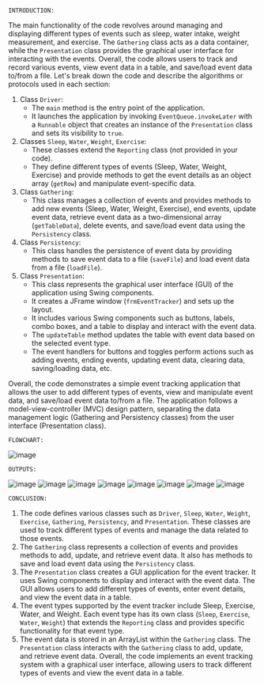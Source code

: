 `INTRODUCTION:`

The main functionality of the code revolves around managing and displaying different types of events such as sleep, water intake, weight measurement, and exercise. The `Gathering` class acts as a data container, while the `Presentation` class provides the graphical user interface for interacting with the events.
Overall, the code allows users to track and record various events, view event data in a table, and save/load event data to/from a file.
Let's break down the code and describe the algorithms or protocols used in each section:
1. Class `Driver`:
   - The `main` method is the entry point of the application.
   - It launches the application by invoking `EventQueue.invokeLater` with a `Runnable` object that creates an instance of the `Presentation` class and sets its visibility to `true`.
2. Classes `Sleep`, `Water`, `Weight`, `Exercise`:
   - These classes extend the `Reporting` class (not provided in your code).
   - They define different types of events (Sleep, Water, Weight, Exercise) and provide methods to get the event details as an object array (`getRow`) and manipulate event-specific data.
3. Class `Gathering`:
   - This class manages a collection of events and provides methods to add new events (Sleep, Water, Weight, Exercise), end events, update event data, retrieve event data as a two-dimensional array (`getTableData`), delete events, and save/load event data using the `Persistency` class.
4. Class `Persistency`:
   - This class handles the persistence of event data by providing methods to save event data to a file (`saveFile`) and load event data from a file (`loadFile`).
5. Class `Presentation`:
   - This class represents the graphical user interface (GUI) of the application using Swing components.
   - It creates a JFrame window (`frmEventTracker`) and sets up the layout.
   - It includes various Swing components such as buttons, labels, combo boxes, and a table to display and interact with the event data.
   - The `updateTable` method updates the table with event data based on the selected event type.
   - The event handlers for buttons and toggles perform actions such as adding events, ending events, updating event data, clearing data, saving/loading data, etc.

Overall, the code demonstrates a simple event tracking application that allows the user to add different types of events, view and manipulate event data, and save/load event data to/from a file. The application follows a model-view-controller (MVC) design pattern, separating the data management logic (Gathering and Persistency classes) from the user interface (Presentation class).

`FLOWCHART:`

![image](https://github.com/Sanisetty-bhavya/Event-Tracker/assets/114378144/6423b76f-eb49-453f-ac3a-c2c6c4420fbd)

`OUTPUTS:`

![image](https://github.com/Sanisetty-bhavya/Event-Tracker/assets/114378144/221d33da-5dd5-4ad1-ada6-fd120f4afb42)
![image](https://github.com/Sanisetty-bhavya/Event-Tracker/assets/114378144/3afa7476-031b-4742-b2c1-fded3a0519b8)
![image](https://github.com/Sanisetty-bhavya/Event-Tracker/assets/114378144/07a36b2e-adbd-4999-99de-27c46f3ac7bd)
![image](https://github.com/Sanisetty-bhavya/Event-Tracker/assets/114378144/d7df6c29-4e6b-4ff7-bdcc-69b4936b5380)
![image](https://github.com/Sanisetty-bhavya/Event-Tracker/assets/114378144/2a7c5e9f-eecb-40aa-9a06-b75c439a07d7)
![image](https://github.com/Sanisetty-bhavya/Event-Tracker/assets/114378144/f419d79b-968f-48e7-b26b-911bffbe7af2)
![image](https://github.com/Sanisetty-bhavya/Event-Tracker/assets/114378144/6318dbc2-832d-4c4e-a9f2-dfe91a2f5cbf)
![image](https://github.com/Sanisetty-bhavya/Event-Tracker/assets/114378144/78ef216b-c28e-44e4-8fb3-2e4d9dd55a18)

`CONCLUSION:`
1. The code defines various classes such as `Driver`, `Sleep`, `Water`, `Weight`, `Exercise`, `Gathering`, `Persistency`, and `Presentation`. These classes are used to track different types of events and manage the data related to those events.
2. The `Gathering` class represents a collection of events and provides methods to add, update, and retrieve event data. It also has methods to save and load event data using the `Persistency` class.
3. The `Presentation` class creates a GUI application for the event tracker. It uses Swing components to display and interact with the event data. The GUI allows users to add different types of events, enter event details, and view the event data in a table.
4. The event types supported by the event tracker include Sleep, Exercise, Water, and Weight. Each event type has its own class (`Sleep`, `Exercise`, `Water`, `Weight`) that extends the `Reporting` class and provides specific functionality for that event type.
5. The event data is stored in an ArrayList within the `Gathering` class. The `Presentation` class interacts with the `Gathering` class to add, update, and retrieve event data.
Overall, the code implements an event tracking system with a graphical user interface, allowing users to track different types of events and view the event data in a table.
